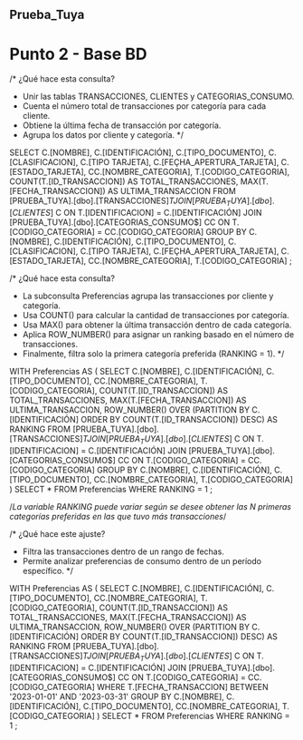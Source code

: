 ## Prueba_Tuya

# Punto 2 -  Base BD
/*
¿Qué hace esta consulta?
- Unir las tablas TRANSACCIONES, CLIENTES y CATEGORIAS_CONSUMO.
- Cuenta el número total de transacciones por categoría para cada cliente.
- Obtiene la última fecha de transacción por categoría.
- Agrupa los datos por cliente y categoría.
*/

SELECT 
    C.[NOMBRE],
    C.[IDENTIFICACIÓN],
    C.[TIPO_DOCUMENTO],
    C.[CLASIFICACION],
    C.[TIPO TARJETA],
    C.[FEÇHA_APERTURA_TARJETA],
    C.[ESTADO_TARJETA],
    CC.[NOMBRE_CATEGORIA],
    T.[CODIGO_CATEGORIA],
    COUNT(T.[ID_TRANSACCION]) AS TOTAL_TRANSACCIONES,
    MAX(T.[FECHA_TRANSACCION]) AS ULTIMA_TRANSACCION
FROM [PRUEBA_TUYA].[dbo].[TRANSACCIONES$] T
JOIN [PRUEBA_TUYA].[dbo].[CLIENTES$] C ON T.[IDENTIFICACION] = C.[IDENTIFICACIÓN]
JOIN [PRUEBA_TUYA].[dbo].[CATEGORIAS_CONSUMO$] CC ON T.[CODIGO_CATEGORIA] = CC.[CODIGO_CATEGORIA]
GROUP BY C.[NOMBRE], C.[IDENTIFICACIÓN], C.[TIPO_DOCUMENTO], C.[CLASIFICACION], 
         C.[TIPO TARJETA], C.[FEÇHA_APERTURA_TARJETA], C.[ESTADO_TARJETA], CC.[NOMBRE_CATEGORIA], T.[CODIGO_CATEGORIA]
;


/*
¿Qué hace esta consulta?
- La subconsulta Preferencias agrupa las transacciones por cliente y categoría.
- Usa COUNT() para calcular la cantidad de transacciones por categoría.
- Usa MAX() para obtener la última transacción dentro de cada categoría.
- Aplica ROW_NUMBER() para asignar un ranking basado en el número de transacciones.
- Finalmente, filtra solo la primera categoría preferida (RANKING = 1).
*/

WITH Preferencias AS (
						SELECT 
							C.[NOMBRE],
							C.[IDENTIFICACIÓN],
							C.[TIPO_DOCUMENTO],
							CC.[NOMBRE_CATEGORIA],
							T.[CODIGO_CATEGORIA],
							COUNT(T.[ID_TRANSACCION]) AS TOTAL_TRANSACCIONES,
							MAX(T.[FECHA_TRANSACCION]) AS ULTIMA_TRANSACCION,
							ROW_NUMBER() OVER (PARTITION BY C.[IDENTIFICACIÓN] ORDER BY COUNT(T.[ID_TRANSACCION]) DESC) AS RANKING
						FROM [PRUEBA_TUYA].[dbo].[TRANSACCIONES$] T
						JOIN [PRUEBA_TUYA].[dbo].[CLIENTES$] C ON T.[IDENTIFICACION] = C.[IDENTIFICACIÓN]
						JOIN [PRUEBA_TUYA].[dbo].[CATEGORIAS_CONSUMO$] CC ON T.[CODIGO_CATEGORIA] = CC.[CODIGO_CATEGORIA]
						GROUP BY C.[NOMBRE], C.[IDENTIFICACIÓN], C.[TIPO_DOCUMENTO], CC.[NOMBRE_CATEGORIA], T.[CODIGO_CATEGORIA]
						)
SELECT 
* 
FROM Preferencias 
WHERE RANKING = 1
;

/*La variable RANKING puede variar según se desee obtener las N primeras categorías preferidas en las que tuvo más transacciones*/


/*
¿Qué hace este ajuste?
- Filtra las transacciones dentro de un rango de fechas.
- Permite analizar preferencias de consumo dentro de un período específico.
*/

WITH Preferencias AS (
						SELECT 
							C.[NOMBRE],
							C.[IDENTIFICACIÓN],
							C.[TIPO_DOCUMENTO],
							CC.[NOMBRE_CATEGORIA],
							T.[CODIGO_CATEGORIA],
							COUNT(T.[ID_TRANSACCION]) AS TOTAL_TRANSACCIONES,
							MAX(T.[FECHA_TRANSACCION]) AS ULTIMA_TRANSACCION,
							ROW_NUMBER() OVER (PARTITION BY C.[IDENTIFICACIÓN] ORDER BY COUNT(T.[ID_TRANSACCION]) DESC) AS RANKING
						FROM [PRUEBA_TUYA].[dbo].[TRANSACCIONES$] T
						JOIN [PRUEBA_TUYA].[dbo].[CLIENTES$] C ON T.[IDENTIFICACION] = C.[IDENTIFICACIÓN]
						JOIN [PRUEBA_TUYA].[dbo].[CATEGORIAS_CONSUMO$] CC ON T.[CODIGO_CATEGORIA] = CC.[CODIGO_CATEGORIA]
						WHERE T.[FECHA_TRANSACCION] BETWEEN '2023-01-01' AND '2023-03-31'
						GROUP BY C.[NOMBRE], C.[IDENTIFICACIÓN], C.[TIPO_DOCUMENTO], CC.[NOMBRE_CATEGORIA], T.[CODIGO_CATEGORIA]
					)
SELECT 
* 
FROM Preferencias WHERE RANKING = 1
;
